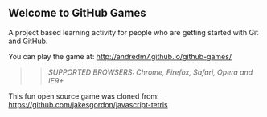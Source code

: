 ## Welcome to GitHub Games

A project based learning activity for people who are getting started with Git and GitHub.

You can play the game at: http://andredm7.github.io/github-games/

>> _*SUPPORTED BROWSERS*: Chrome, Firefox, Safari, Opera and IE9+_

This fun open source game was cloned from: https://github.com/jakesgordon/javascript-tetris
